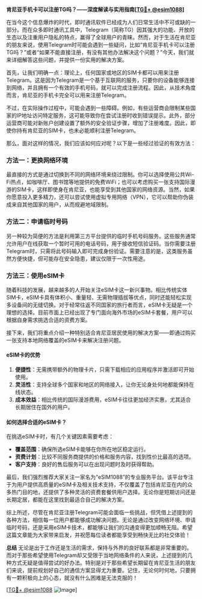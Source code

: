 **肯尼亚手机卡可以注册TG吗？——深度解读与实用指南[[TG💪+ @esim1088](https://t.me/s/esim1088)]**

在当今这个信息爆炸的时代，即时通讯软件已经成为人们日常生活中不可或缺的一部分。而在众多即时通讯工具中，Telegram（简称TG）因其强大的功能、开放的生态以及注重用户隐私的特点，赢得了全球用户的青睐。然而，对于生活在肯尼亚的朋友来说，使用Telegram时可能会遇到一些疑问，比如“肯尼亚手机卡可以注册TG吗？”或者“如果不能直接注册，有没有其他办法解决这个问题？”今天，我们就来详细解答这些问题，并提供一份实用的解决方案。

首先，让我们明确一点：理论上，任何国家或地区的SIM卡都可以用来注册Telegram。这是因为Telegram是一个基于互联网的服务，只要你的设备能够连接到网络，并且拥有一个有效的手机号码，就可以完成注册流程。因此，从技术角度而言，肯尼亚的手机卡完全可以用来注册Telegram。

不过，在实际操作过程中，可能会遇到一些障碍。例如，有些运营商会限制某些国家的IP地址访问特定服务，这可能导致你在尝试注册时收到错误提示。此外，部分运营商可能对新账户创建设置了额外的安全验证步骤，增加了注册难度。因此，即使你持有肯尼亚的SIM卡，也未必能顺利注册Telegram。

那么，面对这样的情况，我们应该如何应对呢？以下是一些经过验证的有效方法：

### 方法一：更换网络环境

最直接的方式是通过切换到不同的网络环境来绕过限制。你可以选择使用公共Wi-Fi热点，如咖啡厅、图书馆等地提供的免费WiFi；也可以考虑购买一张支持国际漫游的SIM卡，这样即使身在肯尼亚，也能享受到其他国家的网络资源。当然，如果你愿意投入更多精力，还可以尝试使用虚拟专用网络（VPN），它可以帮助你伪装成来自其他国家的用户，从而规避地域限制。

### 方法二：申请临时号码

另一种较为简便的方法是利用第三方平台提供的临时手机号码服务。这些服务通常允许用户在线获取一个暂时可用的电话号码，用于接收短信验证码。当你需要注册Telegram时，只需将此号码输入即可完成身份验证。需要注意的是，这类服务虽然方便快捷，但可能存在安全隐患，建议仅限于一次性用途。

### 方法三：使用eSIM卡

随着科技的发展，越来越多的人开始关注eSIM卡这一新兴事物。相比传统实体SIM卡，eSIM卡具有体积小、重量轻、无需物理插拔等优点，同时还能轻松实现多设备间的无缝切换。对于经常往返不同国家的旅行者而言，eSIM卡无疑是一个理想的选择。目前市面上已经出现了专门面向海外市场的eSIM卡套餐，用户可以根据自身需求挑选合适的资费方案。

接下来，我们将重点介绍一种特别适合肯尼亚居民使用的解决方案——即通过购买一张支持本地网络覆盖的eSIM卡来解决注册问题。

#### eSIM卡的优势

1. **便捷性**：无需携带额外的物理卡片，只需下载相应的应用程序并激活即可开始使用。
2. **灵活性**：支持全球多个国家和地区的网络接入，让你无论身处何地都能保持在线状态。
3. **成本效益**：相比传统的国际漫游费用，eSIM卡往往更加经济实惠，尤其适合长期居住在国外的用户。

#### 如何选择合适的eSIM卡？

在挑选eSIM卡时，有几个关键因素需要考虑：

- **覆盖范围**：确保所选eSIM卡能够在你所在地区稳定运行。
- **资费计划**：比较不同服务商提供的价格和服务内容，找到性价比最高的选项。
- **客户支持**：良好的售后服务可以在出现问题时及时获得帮助。

最后，我们强烈推荐大家关注一家名为“eSIM1088”的专业服务平台。该平台专注于为用户提供高质量的eSIM卡及相关技术支持，不仅覆盖了包括肯尼亚在内的众多热门目的地，还提供了多种灵活的资费套餐供用户选择。无论你是短期访问还是长期定居，都能在这里找到最适合自己的解决方案。

综上所述，尽管在肯尼亚注册Telegram可能会面临一些挑战，但凭借上述提到的各种方法，相信每一位用户都能够成功解决问题。无论是通过改变网络环境、申请临时号码，还是采用eSIM卡技术，都能够让我们的沟通变得更加顺畅无阻。希望这篇文章能为大家带来启发，并祝愿每位读者都能享受到畅快无比的社交体验！

**总结**
无论是出于工作还是生活的需求，保持与外界的良好联系都是非常重要的。而对于那些希望使用Telegram却又受限于当地网络条件的人来说，上述提到的几种方式无疑是值得尝试的好办法。特别是对于那些希望长期留在肯尼亚生活的朋友们来说，提前规划好自己的通信方案显得尤为重要。记住，无论何时何地，只要拥有一颗积极向上的心态，就没有什么困难是无法克服的！

[[TG💪+ @esim1088](https://t.me/s/esim1088) ![Image](https://i.postimg.cc/4NQfJmqS/Snipaste-2025-05-13-00-14-12.png)]